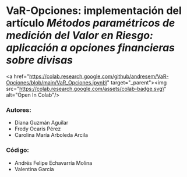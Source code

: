 
# VaR-Opciones: implementación del artículo *Métodos paramétricos de medición del Valor en Riesgo: aplicación a opciones financieras sobre divisas*
<a href=\"https://colab.research.google.com/github/andresem/VaR-Opciones/blob/main/VaR_Opciones.ipynb\" target=\"_parent\"><img src=\"https://colab.research.google.com/assets/colab-badge.svg\" alt=\"Open In Colab\"/></a>
### **Autores:**
* Diana Guzmán Aguilar
* Fredy Ocaris Pérez
* Carolina María Arboleda Arcila

### **Código:**
* Andrés Felipe Echavarría Molina
* Valentina García 

